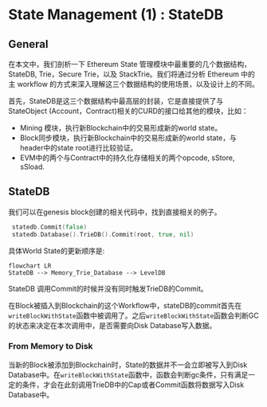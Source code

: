 # State Management (1) : StateDB

## General

在本文中，我们剖析一下 Ethereum State 管理模块中最重要的几个数据结构，StateDB, Trie，Secure Trie，以及 StackTrie。我们将通过分析 Ethereum 中的主 workflow 的方式来深入理解这三个数据结构的使用场景，以及设计上的不同。

首先，StateDB是这三个数据结构中最高层的封装，它是直接提供了与StateObject (Account，Contract)相关的CURD的接口给其他的模块，比如：

- Mining 模块，执行新Blockchain中的交易形成新的world state。
- Block同步模块，执行新Blockchain中的交易形成新的world state，与header中的state root进行比较验证。
- EVM中的两个与Contract中的持久化存储相关的两个opcode, sStore, sSload.

## StateDB

我们可以在genesis block创建的相关代码中，找到直接相关的例子。

```go
 statedb.Commit(false)
 statedb.Database().TrieDB().Commit(root, true, nil)
```

具体World State的更新顺序是:

```mermaid
flowchart LR
StateDB --> Memory_Trie_Database --> LevelDB
```

StateDB 调用Commit的时候并没有同时触发TrieDB的Commit。

在Block被插入到Blockchain的这个Workflow中，stateDB的commit首先在`writeBlockWithState`函数中被调用了。之后`writeBlockWithState`函数会判断GC的状态来决定在本次调用中，是否需要向Disk Database写入数据。

### From Memory to Disk

当新的Block被添加到Blockchain时，State的数据并不一会立即被写入到Disk Database中。在`writeBlockWithState`函数中，函数会判断gc条件，只有满足一定的条件，才会在此刻调用TrieDB中的Cap或者Commit函数将数据写入Disk Database中。
